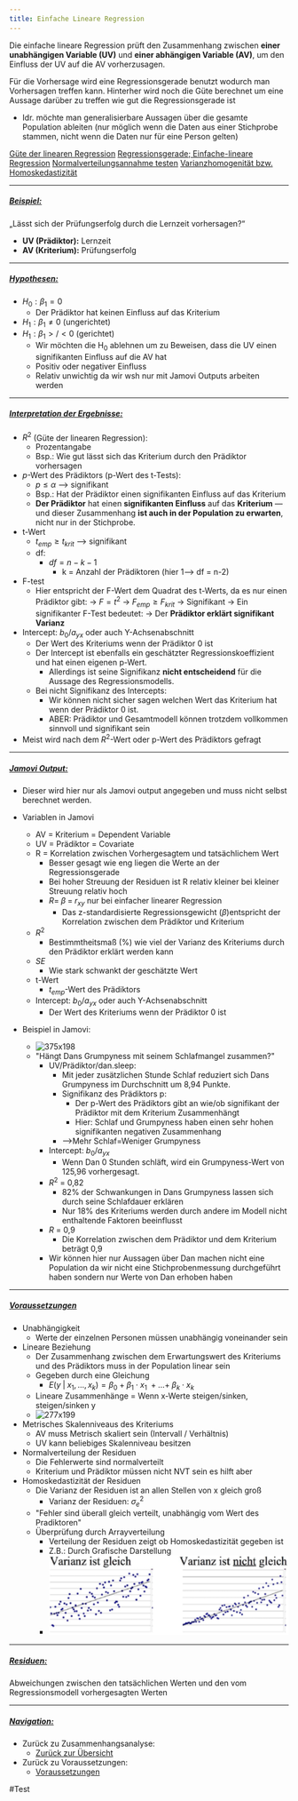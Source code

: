 ```yaml
---
title: Einfache Lineare Regression
---
```


Die einfache lineare Regression prüft den Zusammenhang zwischen **einer unabhängigen Variable (UV)** und **einer abhängigen Variable (AV)**, um den Einfluss der UV auf die AV vorherzusagen.

Für die Vorhersage wird eine Regressionsgerade benutzt wodurch man Vorhersagen treffen kann. Hinterher wird noch die Güte berechnet um eine Aussage darüber zu treffen wie gut die Regressionsgerade ist

* Idr. möchte man generalisierbare Aussagen über die gesamte Population ableiten (nur möglich wenn die Daten aus einer Stichprobe stammen, nicht wenn die Daten nur für eine Person gelten)

[Güte der linearen Regression](/guete-der-linearen-regression)
[Regressionsgerade; Einfache-lineare Regression](/regressionsgerade-einfache-lineare-regression)
[Normalverteilungsannahme testen](/Voraussetzungstests/normalverteilungsannahme-testen)
[Varianzhomogenität bzw. Homoskedastizität](/Voraussetzungstests/varianzhomogenitaet-bzw-homoskedastizitaet)

---

##### <u>Beispiel:</u>

„Lässt sich der Prüfungserfolg durch die Lernzeit vorhersagen?“

* **UV (Prädiktor):** Lernzeit
* **AV (Kriterium):** Prüfungserfolg

---

##### <u>Hypothesen:</u>

* $H_0:\beta_1 =0$
  * Der Prädiktor hat keinen Einfluss auf das Kriterium
* $H_1: \beta_1 \neq 0$  (ungerichtet)
* $H_1: \beta_1 >/< 0$  (gerichtet)
  * Wir möchten die H<sub>0</sub> ablehnen um zu Beweisen, dass die UV einen signifikanten Einfluss auf die AV hat
  * Positiv oder negativer Einfluss
  * Relativ unwichtig da wir wsh nur mit Jamovi Outputs arbeiten werden

---

##### <u>Interpretation der Ergebnisse:</u>

* $R^2$ (Güte der linearen Regression):
  * Prozentangabe
  * Bsp.: Wie gut lässt sich das Kriterium durch den Prädiktor vorhersagen
* $p$-Wert des Prädiktors (p-Wert des t-Tests):
  * $p\le \alpha$ --> signifikant
  * Bsp.: Hat der Prädiktor einen signifikanten Einfluss auf das Kriterium
  * **Der Prädiktor** hat einen **signifikanten Einfluss** auf das **Kriterium** — und dieser Zusammenhang **ist auch in der Population zu erwarten**, nicht nur in der Stichprobe.
* t-Wert
  * $t_{emp} \ge t_{krit}$ --> signifikant
  * df:
    * $df = n - k - 1$
      * k =  Anzahl der Prädiktoren (hier 1--> df = n-2)
* F-test
  * Hier entspricht der F-Wert dem Quadrat des t-Werts, da es nur einen Prädiktor gibt:
    → $F = t^2$
    → $F_{emp} \ge F_{krit}$
    → Signifikant
    → Ein signifikanter F-Test bedeutet:
    → Der **Prädiktor erklärt signifikant Varianz**
* Intercept: $b_0 /a_{yx}$ oder auch Y-Achsenabschnitt
  * Der Wert des Kriteriums wenn der Prädiktor 0 ist
  * Der Intercept ist ebenfalls ein geschätzter Regressionskoeffizient und hat einen eigenen p-Wert.
    * Allerdings ist seine Signifikanz **nicht entscheidend** für die Aussage des Regressionsmodells.
  * Bei nicht Signifikanz des Intercepts:
    * Wir können nicht sicher sagen welchen Wert das Kriterium hat wenn der Prädiktor 0 ist.
    * ABER: Prädiktor und Gesamtmodell können trotzdem vollkommen sinnvoll und signifikant sein
* Meist wird nach dem $R^2$-Wert oder p-Wert des Prädiktors gefragt

---

##### <u>Jamovi Output:</u>

* Dieser wird hier nur als Jamovi output angegeben und muss nicht selbst berechnet werden.

* Variablen in Jamovi
  
  * AV = Kriterium = Dependent Variable
  * UV = Prädiktor = Covariate
  * R = Korrelation zwischen Vorhergesagtem und tatsächlichem Wert
    * Besser gesagt wie eng liegen die Werte an der Regressionsgerade
    * Bei hoher Streuung der Residuen ist R relativ kleiner bei kleiner Streuung relativ hoch
    * $R = \; \beta \; = \; r_{xy}$  nur bei einfacher linearer Regression
      * Das z-standardisierte Regressionsgewicht ($\beta$)entspricht der Korrelation zwischen dem Prädiktor und Kriterium
  * $R^2$
    * Bestimmtheitsmaß (%) wie viel der Varianz des Kriteriums durch den Prädiktor erklärt werden kann
  * $SE$
    * Wie stark schwankt der geschätzte Wert
  * t-Wert
    * $t_{emp}$-Wert des Prädiktors
  * Intercept: $b_0 /a_{yx}$ oder auch Y-Achsenabschnitt
    * Der Wert des Kriteriums wenn der Prädiktor 0 ist
* Beispiel in Jamovi:
  
  * ![375x198](_notes/Tabelle-Jamovi-ELR.png)
  * "Hängt Dans Grumpyness mit seinem Schlafmangel zusammen?"
    * UV/Prädiktor/dan.sleep:
      * Mit jeder zusätzlichen Stunde Schlaf reduziert sich Dans Grumpyness im Durchschnitt um 8,94 Punkte.
      * Signifikanz des Prädiktors p:
        * Der p-Wert des Prädiktors gibt an wie/ob signifikant der Prädiktor mit dem Kriterium Zusammenhängt
        * Hier: Schlaf und Grumpyness haben einen sehr hohen signifikanten negativen Zusammenhang
      * -->Mehr Schlaf=Weniger Grumpyness
    * Intercept: $b_0 /a_{yx}$
      * Wenn Dan 0 Stunden schläft, wird ein Grumpyness-Wert von 125,96 vorhergesagt.
    * $R^2$ = 0,82
      * 82% der Schwankungen in Dans Grumpyness lassen sich durch seine Schlafdauer erklären
      * Nur 18% des Kriteriums werden durch andere im Modell nicht enthaltende Faktoren beeinflusst
    * $R$ = 0,9
      * Die Korrelation zwischen dem Prädiktor und dem Kriterium beträgt 0,9
    * Wir können hier nur Aussagen über Dan machen nicht eine Population da wir nicht eine Stichprobenmessung durchgeführt haben sondern nur Werte von Dan erhoben haben

---

##### <u>Voraussetzungen</u>

* Unabhängigkeit
  * Werte der einzelnen Personen müssen unabhängig voneinander sein
* Lineare Beziehung
  * Der Zusammenhang zwischen dem Erwartungswert des Kriteriums und des Prädiktors muss in der Population linear sein
  * Gegeben durch eine Gleichung
    * $E(y\;|\; x_1 , ... ,x_k) = \beta_{0} + \beta_1 \cdot x_1 \; + ... + \; \beta_k \cdot x_k$
  * Lineare Zusammenhänge = Wenn x-Werte steigen/sinken, steigen/sinken y
  * ![277x199](_notes/Nicht-lineare-Zusammenhaenge.png)
* Metrisches Skalenniveaus des Kriteriums
  * AV muss Metrisch skaliert sein (Intervall / Verhältnis)
  * UV kann beliebiges Skalenniveau besitzen
* Normalverteilung der Residuen
  * Die Fehlerwerte sind normalverteilt
  * Kriterium und Prädiktor müssen nicht NVT sein es hilft aber
* Homoskedastizität der Residuen
  * Die Varianz der Residuen ist an allen Stellen von x gleich groß
    * Varianz der Residuen: $\sigma^2_{e}$
  * "Fehler sind überall gleich verteilt, unabhängig vom Wert des Pradiktoren"
  * Überprüfung durch Arrayverteilung
    * Verteilung der Residuen zeigt ob Homoskedastizität gegeben ist
    * Z.B.: Durch Grafische Darstellung
    * ![254x84](_notes/Arrayverteilung.png)

---

##### <u>Residuen:</u>

Abweichungen zwischen den tatsächlichen Werten und den vom Regressionsmodell vorhergesagten Werten

---

##### <u>Navigation:</u>

* Zurück zu Zusammenhangsanalyse:
  * [Zurück zur Übersicht](/lineare-regression)
* Zurück zu Voraussetzungen:
  * [Voraussetzungen](/anzahl-der-praediktoren)

\#Test
